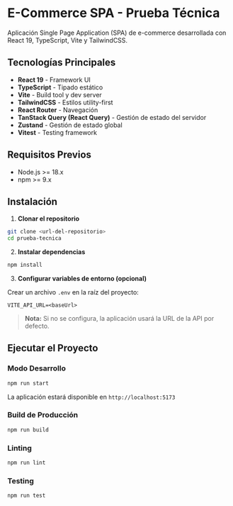 # E-Commerce SPA - Prueba Técnica

Aplicación Single Page Application (SPA) de e-commerce desarrollada con React 19, TypeScript, Vite y TailwindCSS.

## Tecnologías Principales

- **React 19** - Framework UI
- **TypeScript** - Tipado estático
- **Vite** - Build tool y dev server
- **TailwindCSS** - Estilos utility-first
- **React Router** - Navegación
- **TanStack Query (React Query)** - Gestión de estado del servidor
- **Zustand** - Gestión de estado global
- **Vitest** - Testing framework

## Requisitos Previos

- Node.js >= 18.x
- npm >= 9.x

## Instalación

1. **Clonar el repositorio**
```bash
git clone <url-del-repositorio>
cd prueba-tecnica
```

2. **Instalar dependencias**
```bash
npm install
```

3. **Configurar variables de entorno (opcional)**

Crear un archivo `.env` en la raíz del proyecto:
```env
VITE_API_URL=<baseUrl>
```

> **Nota:** Si no se configura, la aplicación usará la URL de la API por defecto.

## Ejecutar el Proyecto

### Modo Desarrollo
```bash
npm run start
```

La aplicación estará disponible en `http://localhost:5173`

### Build de Producción
```bash
npm run build
```

### Linting
```bash
npm run lint
```

### Testing
```bash
npm run test
```